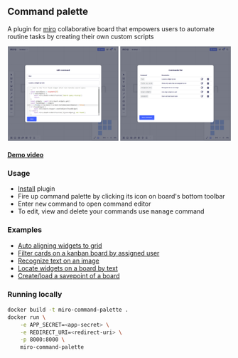 ## Command palette 
A plugin for [miro](https://miro.com) collaborative board that empowers users to automate routine tasks by creating their own custom scripts

<p align="center">
    <img src="docs/screenshot1.png" width="49.5%" title="Creating a command">
    <img src="docs/screenshot2.png" width="49.5%" title="Manage your commands">
</p>

#### [Demo video](https://github.com/qweeze/miro-command-palette/blob/master/docs/demo.webm?raw=true)


### Usage
- [Install](https://miro.com/oauth/authorize/?response_type=code&client_id=3074457347007917373&redirect_uri=https://bot.now.im/oauth) plugin
- Fire up command palette by clicking its icon on board's bottom toolbar
- Enter <kbd>new</kbd> command to open command editor
- To edit, view and delete your commands use <kbd>manage</kbd> command

### Examples
- [Auto aligning widgets to grid](sample_commands/align-widgets.js)
- [Filter cards on a kanban board by assigned user](sample_commands/filter-cards-by-user.js)
- [Recognize text on an image](sample_commands/recognize-text.js)
- [Locate widgets on a board by text](sample_commands/find-widget.js)
- [Create/load a savepoint of a board](sample_commands/savepoint.js)


### Running locally
```bash
docker build -t miro-command-palette .
docker run \
    -e APP_SECRET=<app-secret> \
    -e REDIRECT_URI=<redirect-uri> \
    -p 8000:8000 \
    miro-command-palette
```
